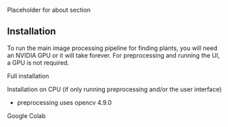 Placeholder for about section

## Installation

To run the main image processing pipeline for finding plants, you will need an NVIDIA GPU or it will take forever. For preprocessing and running the UI, a GPU is not required.

Full installation

Installation on CPU (if only running preprocessing and/or the user interface)
- preprocessing uses opencv 4.9.0

Google Colab

